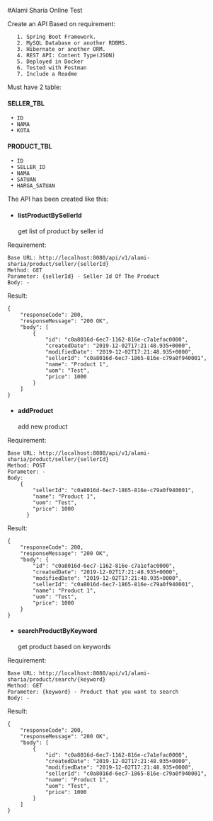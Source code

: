 #Alami Sharia Online Test

Create an API Based on requirement:

       1. Spring Boot Framework.
       2. MySQL Database or another RDBMS.
       3. Hibernate or another ORM.
       4. REST API: Content Type(JSON)
       5. Deployed in Docker
       6. Tested with Postman
       7. Include a Readme
       
Must have 2 table:

#### SELLER_TBL
     • ID
     • NAMA
     • KOTA
     
#### **PRODUCT_TBL**
     • ID 
     • SELLER_ID 
     • NAMA 
     • SATUAN 
     • HARGA_SATUAN
     
The API has been created like this:

* #### **listProductBySellerId**
  get list of product by seller id

Requirement:
    
    Base URL: http://localhost:8080/api/v1/alami-sharia/product/seller/{sellerId}
    Method: GET
    Parameter: {sellerId} - Seller Id Of The Product
    Body: -

Result: 

    {
        "responseCode": 200,
        "responseMessage": "200 OK",
        "body": [
            {
                "id": "c0a8016d-6ec7-1162-816e-c7a1efac0000",
                "createdDate": "2019-12-02T17:21:48.935+0000",
                "modifiedDate": "2019-12-02T17:21:48.935+0000",
                "sellerId": "c0a8016d-6ec7-1865-816e-c79a0f940001",
                "name": "Product 1",
                "uom": "Test",
                "price": 1000
            }
        ]
    }
    
* #### **addProduct**
  add new product

Requirement:
    
    Base URL: http://localhost:8080/api/v1/alami-sharia/product/seller/{sellerId}
    Method: POST
    Parameter: -
    Body: 
        {
          	"sellerId": "c0a8016d-6ec7-1865-816e-c79a0f940001",
          	"name": "Product 1",
          	"uom": "Test",
          	"price": 1000
          }

Result: 

    {
        "responseCode": 200,
        "responseMessage": "200 OK",
        "body": {
            "id": "c0a8016d-6ec7-1162-816e-c7a1efac0000",
            "createdDate": "2019-12-02T17:21:48.935+0000",
            "modifiedDate": "2019-12-02T17:21:48.935+0000",
            "sellerId": "c0a8016d-6ec7-1865-816e-c79a0f940001",
            "name": "Product 1",
            "uom": "Test",
            "price": 1000
        }
    }
    
* #### **searchProductByKeyword**
  get product based on keywords

Requirement:
    
    Base URL: http://localhost:8080/api/v1/alami-sharia/product/search/{keyword}
    Method: GET
    Parameter: {keyword} - Product that you want to search
    Body: -

Result: 

    {
        "responseCode": 200,
        "responseMessage": "200 OK",
        "body": [
            {
                "id": "c0a8016d-6ec7-1162-816e-c7a1efac0000",
                "createdDate": "2019-12-02T17:21:48.935+0000",
                "modifiedDate": "2019-12-02T17:21:48.935+0000",
                "sellerId": "c0a8016d-6ec7-1865-816e-c79a0f940001",
                "name": "Product 1",
                "uom": "Test",
                "price": 1000
            }
        ]
    }
    
